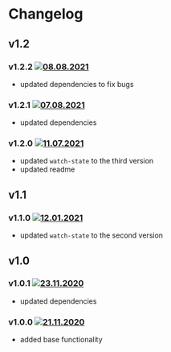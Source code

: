 # Changelog

## v1.2

### v1.2.2 [![08.08.2021](https://img.shields.io/date/1628446327)](https://github.com/d8corp/watch-state-ajax/tree/v1.2.2)
- updated dependencies to fix bugs

### v1.2.1 [![07.08.2021](https://img.shields.io/date/1628369406)](https://github.com/d8corp/watch-state-ajax/tree/v1.2.1)
- updated dependencies

### v1.2.0 [![11.07.2021](https://img.shields.io/date/1625951880)](https://github.com/d8corp/watch-state-ajax/tree/v1.2.0)
- updated `watch-state` to the third version
- updated readme

## v1.1
### v1.1.0 [![12.01.2021](https://img.shields.io/date/1610476259)](https://github.com/d8corp/watch-state-ajax/tree/v1.1.0)
- updated `watch-state` to the second version

## v1.0
### v1.0.1 [![23.11.2020](https://img.shields.io/date/1606155209)](https://github.com/d8corp/watch-state-ajax/tree/v1.0.1)
- updated dependencies

### v1.0.0 [![21.11.2020](https://img.shields.io/date/1605983602)](https://github.com/d8corp/watch-state-ajax/tree/v1.0.0)
- added base functionality
